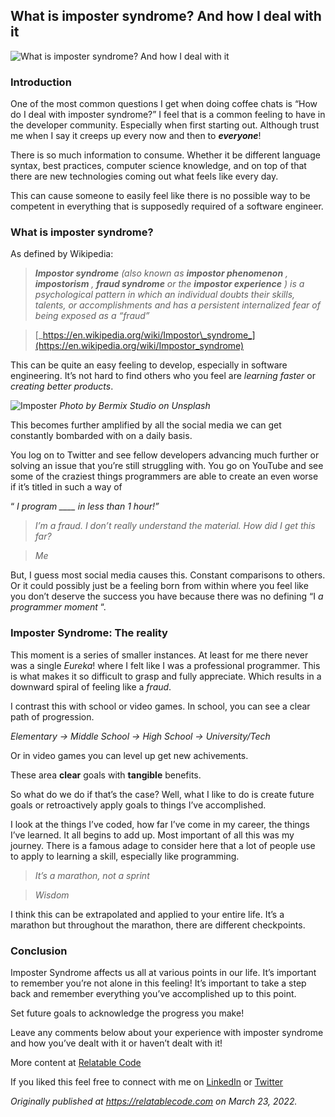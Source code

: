 ## What is imposter syndrome? And how I deal with it


![What is imposter syndrome? And how I deal with it](https://cdn.hashnode.com/res/hashnode/image/upload/v1651102112425/KKsbnfbCK.png)

### Introduction

One of the most common questions I get when doing coffee chats is “How do I deal with imposter syndrome?” I feel that is a common feeling to have in the developer community. Especially when first starting out. Although trust me when I say it creeps up every now and then to **_everyone_**!

There is so much information to consume. Whether it be different language syntax, best practices, computer science knowledge, and on top of that there are new technologies coming out what feels like every day.

This can cause someone to easily feel like there is no possible way to be competent in everything that is supposedly required of a software engineer.

### What is imposter syndrome?

As defined by Wikipedia:

> **_Impostor syndrome_** _(also known as_ **_impostor phenomenon_** _,_ **_impostorism_** _,_ **_fraud syndrome_** _or the_ **_impostor experience_** _) is a psychological pattern in which an individual doubts their skills, talents, or accomplishments and has a persistent internalized fear of being exposed as a “fraud”_

> [_https://en.wikipedia.org/wiki/Impostor\_syndrome_](https://en.wikipedia.org/wiki/Impostor_syndrome)

This can be quite an easy feeling to develop, especially in software engineering. It’s not hard to find others who you feel are _learning faster_ or _creating better products_.

![Imposter](https://cdn.hashnode.com/res/hashnode/image/upload/v1648046295542/7ZK1OSas0.jpeg)
_Photo by Bermix Studio on Unsplash_

This becomes further amplified by all the social media we can get constantly bombarded with on a daily basis.

You log on to Twitter and see fellow developers advancing much further or solving an issue that you’re still struggling with. You go on YouTube and see some of the craziest things programmers are able to create an even worse if it’s titled in such a way of

“ _I program \_\_\_\_ in less than 1 hour!”_

> _I’m a fraud. I don’t really understand the material. How did I get this far?_

> _Me_

But, I guess most social media causes this. Constant comparisons to others. Or it could possibly just be a feeling born from within where you feel like you don’t deserve the success you have because there was no defining “I _a programmer moment_ “.

### Imposter Syndrome: The reality

This moment is a series of smaller instances. At least for me there never was a single _Eureka_! where I felt like I was a professional programmer. This is what makes it so difficult to grasp and fully appreciate. Which results in a downward spiral of feeling like a _fraud_.

I contrast this with school or video games. In school, you can see a clear path of progression.

_Elementary -> Middle School -> High School -> University/Tech_

Or in video games you can level up get new achivements.

These area **clear** goals with **tangible** benefits.

So what do we do if that’s the case? Well, what I like to do is create future goals or retroactively apply goals to things I’ve accomplished.

I look at the things I’ve coded, how far I’ve come in my career, the things I’ve learned. It all begins to add up. Most important of all this was my journey. There is a famous adage to consider here that a lot of people use to apply to learning a skill, especially like programming.

> _It’s a marathon, not a sprint_

> _Wisdom_

I think this can be extrapolated and applied to your entire life. It’s a marathon but throughout the marathon, there are different checkpoints.

### Conclusion

Imposter Syndrome affects us all at various points in our life. It’s important to remember you’re not alone in this feeling! It’s important to take a step back and remember everything you’ve accomplished up to this point.

Set future goals to acknowledge the progress you make!

Leave any comments below about your experience with imposter syndrome and how you’ve dealt with it or haven’t dealt with it!

More content at [Relatable Code](https://relatablecode.com)

If you liked this feel free to connect with me on [LinkedIn](https://www.linkedin.com/in/diego-ballesteros-9468a7136/) or [Twitter](https://twitter.com/relatablecoder)

_Originally published at_ [_https://relatablecode.com_](https://relatablecode.com/what-is-imposter-syndrome-and-how-i-deal-with-it/) _on March 23, 2022._